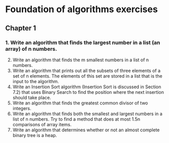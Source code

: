 # Foundation of algorithms exercises

## Chapter 1

### 1. Write an algorithm that finds the largest number in a list (an array) of n numbers.



2. Write an algorithm that finds the m smallest numbers in a list of n numbers.3. Write an algorithm that prints out all the subsets of three elements of a set of n elements. Theelements of this set are stored in a list that is the input to the algorithm.4. Write an Insertion Sort algorithm (Insertion Sort is discussed in Section 7.2) that uses BinarySearch to find the position where the next insertion should take place.5. Write an algorithm that finds the greatest common divisor of two integers.6. Write an algorithm that finds both the smallest and largest numbers in a list of n numbers. Try tofind a method that does at most 1.5n comparisons of array items.7. Write an algorithm that determines whether or not an almost complete binary tree is a heap.